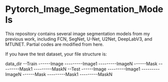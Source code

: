 # Pytorch_Image_Segmentation_Models

This repository contains several image segmentation models from my previous work, including FCN, SegNet, U-Net, U2Net, DeepLabV3, and MTUNET. Partial codes are modified from here.

If you have the test dataset, your file structure is:

data_dir
--Train
------Image
---------Image1
---------ImageN
------Mask
---------Mask1
---------MaskN
--Test
------Image
---------Image1
---------ImageN
------Mask
---------Mask1
---------MaskN
